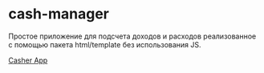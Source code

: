 # cash-manager

Простое приложение для подсчета доходов и расходов реализованное с помощью пакета html/template без использования JS.

[Casher App](https://casher-1.herokuapp.com/)